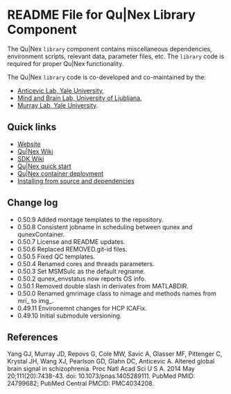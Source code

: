 # README File for Qu|Nex Library Component

The Qu|Nex `library` component contains miscellaneous dependencies, 
environment scripts, relevant data, parameter files, etc. The `library` code 
is required for proper Qu|Nex functionality.

The Qu|Nex `library` code is co-developed and co-maintained by the:

* [Anticevic Lab, Yale University](http://anticeviclab.yale.edu/),
* [Mind and Brain Lab, University of Ljubljana](http://psy.ff.uni-lj.si/mblab/en),
* [Murray Lab, Yale University](https://medicine.yale.edu/lab/murray/).


Quick links
-----------

* [Website](http://qunex.yale.edu/)
* [Qu|Nex Wiki](https://bitbucket.org/oriadev/qunex/wiki/Home)
* [SDK Wiki](https://bitbucket.org/oriadev/qunexsdk/wiki/Home)
* [Qu|Nex quick start](https://bitbucket.org/oriadev/qunex/wiki/Overview/QuickStart.md)
* [Qu|Nex container deployment](https://bitbucket.org/oriadev/qunex/wiki/Overview/Installation.md)
* [Installing from source and dependencies](https://bitbucket.org/oriadev/qunex/wiki/Overview/Installation.md)


Change log
----------

* 0.50.9  Added montage templates to the repository.
* 0.50.8  Consistent jobname in scheduling between qunex and qunexContainer.
* 0.50.7  License and README updates.
* 0.50.6  Replaced REMOVED.git-id files.
* 0.50.5  Fixed QC templates.
* 0.50.4  Renamed cores and threads parameters.
* 0.50.3  Set MSMSulc as the default regname.
* 0.50.2  qunex_envstatus now reports OS info.
* 0.50.1  Removed double slash in derivates from MATLABDIR.
* 0.50.0  Renamed gmrimage class to nimage and methods names from mri_ to img_.
* 0.49.11 Environemnt changes for HCP ICAFix.
* 0.49.10 Initial submodule versioning.


References
----------

Yang GJ, Murray JD, Repovs G, Cole MW, Savic A, Glasser MF, Pittenger C,
Krystal JH, Wang XJ, Pearlson GD, Glahn DC, Anticevic A. Altered global brain
signal in schizophrenia. Proc Natl Acad Sci U S A. 2014 May 20;111(20):7438-43.
doi: 10.1073/pnas.1405289111. PubMed PMID: 24799682; PubMed Central PMCID:
PMC4034208.
